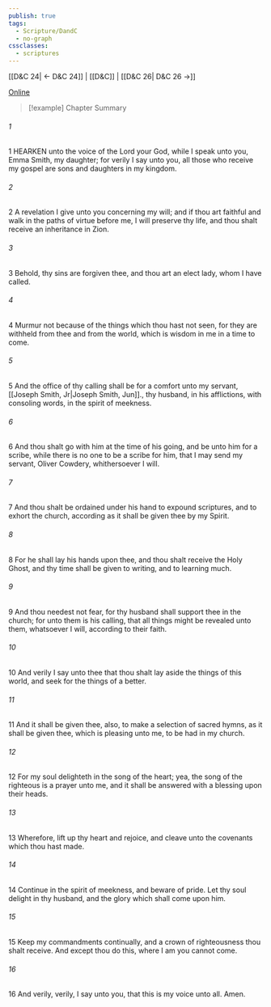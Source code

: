 ```yaml
---
publish: true
tags:
  - Scripture/DandC
  - no-graph
cssclasses:
  - scriptures
---
```

[[D&C 24| ← D&C 24]] | [[D&C]] | [[D&C 26| D&C 26 →]]

[Online](https://churchofjesuschrist.org/study/scriptures/dc-testament/dc/25?lang=eng)

>[!example] Chapter Summary
>
###### 1
1 HEARKEN unto the voice of the Lord your God, while I speak unto you, Emma Smith, my daughter; for verily I say unto you, all those who receive my gospel are sons and daughters in my kingdom.
###### 2
2 A revelation I give unto you concerning my will; and if thou art faithful and walk in the paths of virtue before me, I will preserve thy life, and thou shalt receive an inheritance in Zion.
###### 3
3 Behold, thy sins are forgiven thee, and thou art an elect lady, whom I have called.
###### 4
4 Murmur not because of the things which thou hast not seen, for they are withheld from thee and from the world, which is wisdom in me in a time to come.
###### 5
5 And the office of thy calling shall be for a comfort unto my servant, [[Joseph Smith, Jr|Joseph Smith, Jun]]., thy husband, in his afflictions, with consoling words, in the spirit of meekness.
###### 6
6 And thou shalt go with him at the time of his going, and be unto him for a scribe, while there is no one to be a scribe for him, that I may send my servant, Oliver Cowdery, whithersoever I will.
###### 7
7 And thou shalt be ordained under his hand to expound scriptures, and to exhort the church, according as it shall be given thee by my Spirit.
###### 8
8 For he shall lay his hands upon thee, and thou shalt receive the Holy Ghost, and thy time shall be given to writing, and to learning much.
###### 9
9 And thou needest not fear, for thy husband shall support thee in the church; for unto them is his calling, that all things might be revealed unto them, whatsoever I will, according to their faith.
###### 10
10 And verily I say unto thee that thou shalt lay aside the things of this world, and seek for the things of a better.
###### 11
11 And it shall be given thee, also, to make a selection of sacred hymns, as it shall be given thee, which is pleasing unto me, to be had in my church.
###### 12
12 For my soul delighteth in the song of the heart; yea, the song of the righteous is a prayer unto me, and it shall be answered with a blessing upon their heads.
###### 13
13 Wherefore, lift up thy heart and rejoice, and cleave unto the covenants which thou hast made.
###### 14
14 Continue in the spirit of meekness, and beware of pride. Let thy soul delight in thy husband, and the glory which shall come upon him.
###### 15
15 Keep my commandments continually, and a crown of righteousness thou shalt receive. And except thou do this, where I am you cannot come.
###### 16
16 And verily, verily, I say unto you, that this is my voice unto all. Amen.




